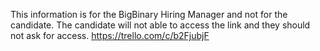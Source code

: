 This information is for the BigBinary Hiring Manager and not for the candidate. 
The candidate will not able to access the link and they should not ask for access.
https://trello.com/c/b2FjubjF
